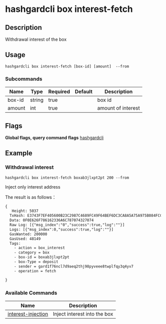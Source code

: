 # hashgardcli box interest-fetch

## Description

Withdrawal interest of the box



## Usage

```shell
hashgardcli box interest-fetch [box-id] [amount]  --from
```



### Subcommands

| Name | Type  | Required  | Default| Description    |
| ------ | ------ | -------- | ------ | ------------ |
| box-id | string | true    |        | box id   |
| amount | int    | true    |        | amount of interest |



## Flags
**Global flags, query command flags** [hashgardcli](../README.md)

## Example

### Withdrawal interest

```shell
hashgardcli box interest-fetch boxab3jlxpt2pt 200 --from
```

Inject only interest address



The result is as follows：

```txt
{
   Height: 5037
  TxHash: E3743F7EF405600B23C2987C4689FC49F64BEF6DC3CA8A5A75A975B084FCCEE5
  Data: 0F0E626F786162336A6C787074327074
  Raw Log: [{"msg_index":"0","success":true,"log":""}]
  Logs: [{"msg_index":0,"success":true,"log":""}]
  GasWanted: 200000
  GasUsed: 48149
  Tags:
    - action = box_interest
    - category = box
    - box-id = boxab3jlxpt2pt
    - box-Type = deposit
    - sender = gard1f76ncl7d9aeq2thj98pyveee8twplfqy3q4yv7
    - operation = fetch

}
```



### Available Commands

| Name                                     | Description          |
| ------------------------------------------- | ------------------ |
| [interest-injection](interest-injection.md) | Inject interest into the box   |

